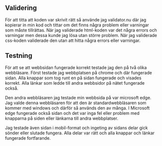 ## Validering 
För att titta att koden var skrivit rätt så använde jag validator.nu där jag kopierar in min kod och tittar om det finns några problem eller varningar som måste tillrättas. När jag validerade html-koden var det några errors och varningar men dessa kunde jag lösa utan större problem. När jag validerade css-koden validerade den utan att hitta några errors eller varningar.


## Testning
För att se att webbsidan fungerade korrekt testade jag den på två olika webbläsare. Först testade jag webbplatsen på chrome och där fungerade sidan. Alla knappar som tog runt en på sidan fungerade och visades korrekt. Alla länkar som ledde till andra webbsidor på nätet fungerade också.

Den andra webbläsaren jag testade min webbsida på var microsoft edge. Jag valde denna webbläsaren för att den är standardwebbläsaren som kommer med windows och därför så används den av många. I Microsoft edge fungerade också sidan och det var inga fel eller problem med knapparna på siden eller länkarna till andra webbplatser.

Jag testade även sidan i mobil-format och ingeting av sidans delar gick sönder eller slutade fungera. Alla delar var rätt och alla knappar och länkar fungerade fortfarande.